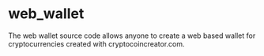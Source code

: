 # web_wallet
The web wallet source code allows anyone to create a web based wallet for cryptocurrencies created with cryptocoincreator.com.
